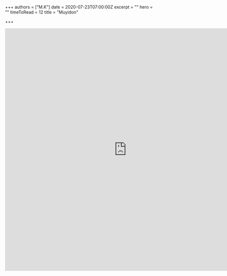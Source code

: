 +++
authors = ["M.K"]
date = 2020-07-23T07:00:00Z
excerpt = ""
hero = ""
timeToRead = 12
title = "Muyidon"

+++
<iframe src="https://jovian.ml/embed?url=https://jovian.ml/muyidon/lotto649-analyst/v/1" title="Jovian Viewer" height="800" width="800" frameborder="0" scrolling="auto"></iframe>